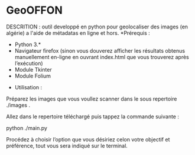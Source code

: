 # GeoOFFON
DESCRITION :
	outil developpé en python pour geolocaliser des images (en algérie) a l'aide de métadatas en ligne et hors.
*Prérequis : 
- Python 3.*
- Navigateur firefox (sinon vous douverez afficher les résultats obtenus manuellement en-ligne en ouvrant index.html que vous trouverez après l’exécution)
- Module Tkinter
- Module Folium

* Utilisation :
	
Préparez les images que vous voullez scanner dans le sous repertoire ./images	.
	
Allez dans le repertoire téléchargé puis tappez la commande suivante :
	
python ./main.py
	
Procédez à choisir l’option que vous désiriez celon votre objectif et préférence, tout vous sera indiqué sur le terminal.

